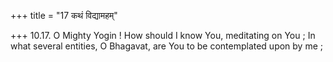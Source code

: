 +++
title = "17 कथं विद्यामहम्"

+++
10.17. O Mighty Yogin ! How should I know You, meditating on You ; In
what several entities, O Bhagavat, are You to be contemplated upon by me
;

